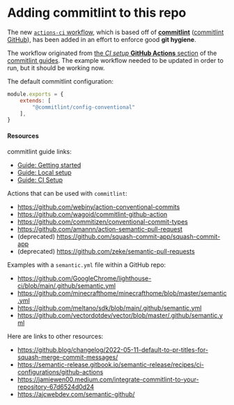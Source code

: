 # Adding commitlint to this repo


The new [`actions-ci` workflow](.github/workflows/actions-ci.yml), which is based off of [**commitlint**](https://commitlint.js.org/) ([commitlint GitHub](https://github.com/conventional-changelog/commitlint)), has been added in an effort to enforce good **git hygiene**.

The workflow originated from [the _CI setup_ **GitHub Actions** section](https://commitlint.js.org/guides/ci-setup.html#github-actions) of the [commitlint guides](https://commitlint.js.org/guides/ci-setup.html).  The example workflow needed to be updated in order to run, but it should be working now.

The default commitlint configuration:
```js
module.exports = {
    extends: [
        "@commitlint/config-conventional"
    ],
}
```

#### Resources
commitlint guide links:
- [Guide: Getting started](https://commitlint.js.org/guides/getting-started.html)
- [Guide: Local setup](https://commitlint.js.org/guides/local-setup.html)
- [Guide: CI Setup](https://commitlint.js.org/guides/ci-setup.html)

Actions that can be used with `commitlint`:
- https://github.com/webiny/action-conventional-commits
- https://github.com/wagoid/commitlint-github-action
- https://github.com/commitizen/conventional-commit-types
- https://github.com/amannn/action-semantic-pull-request
- (deprecated) https://github.com/squash-commit-app/squash-commit-app
- (deprecated) https://github.com/zeke/semantic-pull-requests


Examples with a `semantic.yml` file within a GitHub repo:
- https://github.com/GoogleChrome/lighthouse-ci/blob/main/.github/semantic.yml
- https://github.com/minecrafthome/minecrafthome/blob/master/semantic.yml
- https://github.com/meltano/sdk/blob/main/.github/semantic.yml
- https://github.com/vectordotdev/vector/blob/master/.github/semantic.yml


Here are links to other resources:
- https://github.blog/changelog/2022-05-11-default-to-pr-titles-for-squash-merge-commit-messages/
- https://semantic-release.gitbook.io/semantic-release/recipes/ci-configurations/github-actions
- https://jamiewen00.medium.com/integrate-commitlint-to-your-repository-67d6524d0d24
- https://ajcwebdev.com/semantic-github/

